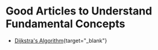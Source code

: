 # Good Articles to Understand Fundamental Concepts

- [Dijkstra's Algorithm](https://www.freecodecamp.org/news/dijkstras-shortest-path-algorithm-visual-introduction/){target="_blank"}
